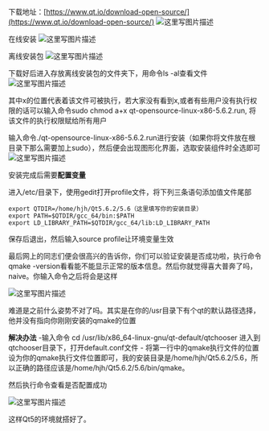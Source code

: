 下载地址：[https://www.qt.io/download-open-source/](https://www.qt.io/download-open-source/) 
![这里写图片描述](http://img.blog.csdn.net/20170622233925191?watermark/2/text/aHR0cDovL2Jsb2cuY3Nkbi5uZXQvTmV3X1doZW4=/font/5a6L5L2T/fontsize/400/fill/I0JBQkFCMA==/dissolve/70/gravity/SouthEast)

在线安装 
![这里写图片描述](http://img.blog.csdn.net/20170622234706628?watermark/2/text/aHR0cDovL2Jsb2cuY3Nkbi5uZXQvTmV3X1doZW4=/font/5a6L5L2T/fontsize/400/fill/I0JBQkFCMA==/dissolve/70/gravity/SouthEast)

离线安装包 
![这里写图片描述](http://img.blog.csdn.net/20170622234741195?watermark/2/text/aHR0cDovL2Jsb2cuY3Nkbi5uZXQvTmV3X1doZW4=/font/5a6L5L2T/fontsize/400/fill/I0JBQkFCMA==/dissolve/70/gravity/SouthEast)

下载好后进入存放离线安装包的文件夹下，用命令ls -al查看文件 
![这里写图片描述](http://img.blog.csdn.net/20170622235059296?watermark/2/text/aHR0cDovL2Jsb2cuY3Nkbi5uZXQvTmV3X1doZW4=/font/5a6L5L2T/fontsize/400/fill/I0JBQkFCMA==/dissolve/70/gravity/SouthEast)

其中x的位置代表着该文件可被执行，若大家没有看到x,或者有些用户没有执行权限的话可以输入命令sudo chmod a+x qt-opensource-linux-x86-5.6.2.run, 将该文件的执行权限赋给所有用户

输入命令./qt-opensource-linux-x86-5.6.2.run进行安装（如果你将文件放在根目录下那么需要加上sudo），然后便会出现图形化界面，选取安装组件时全选即可 
![这里写图片描述](http://img.blog.csdn.net/20170622235655163?watermark/2/text/aHR0cDovL2Jsb2cuY3Nkbi5uZXQvTmV3X1doZW4=/font/5a6L5L2T/fontsize/400/fill/I0JBQkFCMA==/dissolve/70/gravity/SouthEast)

安装完成后需要**配置变量**

进入/etc/目录下，使用gedit打开profile文件，将下列三条语句添加值文件尾部 

```
export QTDIR=/home/hjh/Qt5.6.2/5.6（这里填写你的安装目录） 
export PATH=$QTDIR/gcc_64/bin:$PATH 
export LD_LIBRARY_PATH=$QTDIR/gcc_64/lib:LD_LIBRARY_PATH
```

保存后退出，然后输入source profile让环境变量生效

最后网上的同志们便会很高兴的告诉你，你们可以验证安装是否成功啦，执行命令qmake -version看看能不能显示正常的版本信息。然后你就觉得喜大普奔了吗，naive。你输入命令之后将会是这样

![这里写图片描述](http://img.blog.csdn.net/20170623000509922?watermark/2/text/aHR0cDovL2Jsb2cuY3Nkbi5uZXQvTmV3X1doZW4=/font/5a6L5L2T/fontsize/400/fill/I0JBQkFCMA==/dissolve/70/gravity/SouthEast)

难道是之前什么姿势不对了吗。其实是在你的/usr目录下有个qt的默认路径选择，他并没有指向你刚刚安装的qmake的位置

**解决办法** 
-输入命令 cd /usr/lib/x86_64-linux-gnu/qt-default/qtchooser 进入到qtchooser目录下，打开default.conf文件 
\- 将第一行中的qmake执行文件的位置设为你的qmake执行文件位置即可，我的安装目录是/home/hjh/Qt5.6.2/5.6，所以正确的路径应该是/home/hjh/Qt5.6.2/5.6/bin/qmake。

然后执行命令查看是否配置成功

![这里写图片描述](http://img.blog.csdn.net/20170623001311666?watermark/2/text/aHR0cDovL2Jsb2cuY3Nkbi5uZXQvTmV3X1doZW4=/font/5a6L5L2T/fontsize/400/fill/I0JBQkFCMA==/dissolve/70/gravity/SouthEast)

这样Qt5的环境就搭好了。